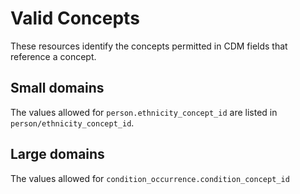 # Valid Concepts

These resources identify the concepts permitted in CDM fields that reference a concept.
 
## Small domains
The values allowed for `person.ethnicity_concept_id` are listed in `person/ethnicity_concept_id`.

## Large domains
The values allowed for `condition_occurrence.condition_concept_id`
